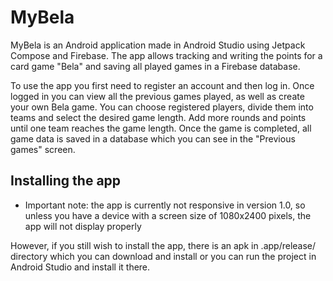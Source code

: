 # MyBela

MyBela is an Android application made in Android Studio using Jetpack Compose and Firebase. The app allows tracking and writing the points for a card game "Bela" and saving all played games in a Firebase database.

To use the app you first need to register an account and then log in. Once logged in you can view all the previous games played, as well as create your own Bela game. You can choose registered players, divide them into teams and select the desired game length. Add more rounds and points until one team reaches the game length. Once the game is completed, all game data is saved in a database which you can see in the "Previous games" screen.

## Installing the app

- Important note: the app is currently not responsive in version 1.0, so unless you have a device with a screen size of 1080x2400 pixels, the app will not display properly

However, if you still wish to install the app, there is an apk in .app/release/ directory which you can download and install or you can run the project in Android Studio and install it there.
